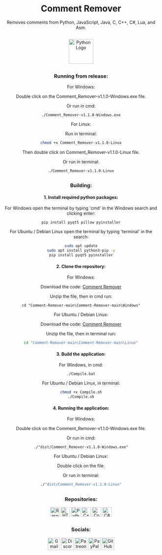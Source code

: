 <div align="center">
  <h1>Comment Remover</h1>
  <p>Removes comments from Python, JavaScript, Java, C, C++, C#, Lua, and Asm.</p>
</div>

##

<div align="center">
  <img src="https://cdn.jsdelivr.net/gh/devicons/devicon/icons/python/python-original.svg" height="80" alt="Python Logo"/>
</div>

##

<div align="center">
   <h3>Running from release:</h3>
   <p>For Windows:</p>
   <p>Double click on the Comment_Remover-v1.1.0-Windows.exe file.</p>
   <p>Or run in cmd:</p>
   
   ```batch
   ./Comment_Remover-v1.1.0-Windows.exe
   ```

   <p>For Linux:</p>
   <p>Run in terminal:</p>
   
   ```bash
   chmod +x Comment_Remover-v1.1.0-Linux
   ```

   <p>Then double click on Comment_Remover-v1.1.0-Linux file.</p>
   <p>Or run in terminal:</p>
   
   ```bash
   ./Comment_Remover-v1.1.0-Linux
   ```
</div>

##

<div align="center">
   <h3>Building:</h3>
   <h4>1. Install required python packages:</h4>
   <p>For Windows open the terminal by typing 'cmd' in the Windows search and clicking enter:</p>

   ```batch
   pip install pyqt5 pillow pyinstaller
   ```

   <p>For Ubuntu / Debian Linux open the terminal by typing 'terminal' in the search:</p>      
   
   ```bash
   sudo apt update
   sudo apt install python3-pip -y
   pip install pyqt5 pyinstaller
   ```
   
   <h4>2. Clone the repository:</h4>
   <p>For Windows:</p>
   <p>Download the code: <a href="https://github.com/Jpwaters09/Comment-Remover/archive/refs/heads/main.zip">Comment Remover</a></p>
   <p>Unzip the file, then in cmd run:</p>
   
   ```batch
   cd "Comment-Remover-main\Comment-Remover-main\Windows"
   ```

   <p>For Ubuntu / Debian Linux:</p>
   <p>Download the code: <a href="https://github.com/Jpwaters09/Comment-Remover/archive/refs/heads/main.zip">Comment Remover</a></p>
   <p>Unzip the file, then in terminal run:</p>
   
   ```bash
   cd "Comment-Remover-main\Comment-Remover-main\Linux"
   ```
   
   <h4>3. Build the application:</h4>
   <p>For Windows, in cmd:</p>
   
   ```batch
   ./Compile.bat
   ```
      
   <p>For Ubuntu / Debian Linux, in terminal:</p>
   
   ```bash
   chmod +x Compile.sh
   ./Compile.sh
   ```
   
   <h4>4. Running the application:</h4>
   <p>For Windows:</p>
   <p>Double click on the Comment_Remover-v1.1.0-Windows.exe file.</p>
   <p>Or run in cmd:</p>
   
   ```batch
   ./"dist/Comment_Remover-v1.1.0-Windows.exe"
   ```

   <p>For Ubuntu / Debian Linux:</p>
   <p>Double click on the file.</p>
   <p>Or run in terminal:</p>
   
   ```bash
   ./"dist/Comment_Remover-v1.1.0-Linux"
   ```
</div>

##

<div align="center">
  <h3>Repositories:</h3>

  <a href="https://github.com/Jpwaters09/Raspberry-Pi-Projects"><img src="https://img.shields.io/badge/Raspberry%20Pi%20Projects-Raspberry%20Pi%20Projects?logo=python&logoColor=white&labelColor=3776AB&color=grey" alt="Raspberry Pi Projects" height="30"/></a>
  <a href="https://github.com/Jpwaters09/HTML-Projects"><img src="https://img.shields.io/badge/HTML%20Projects-HTML%20Projects?logo=HTML5&logoColor=white&labelColor=E34F26&color=grey" alt="HTML Projects" height="30"/></a>
  <a href="https://github.com/Jpwaters09/Python-Projects"><img src="https://img.shields.io/badge/Python%20Projects-Python%20Projects?logo=python&logoColor=white&labelColor=3776AB&color=grey" alt="Python Projects" height="30"/></a>
  <a href="https://github.com/Jpwaters09/CPP-Projects"><img src="https://img.shields.io/badge/C++%20Projects-C++%20Projects?logo=C%2B%2B&logoColor=white&labelColor=00599C&color=grey" alt="C++ Projects" height="30"/></a>
  <a href="https://github.com/Jpwaters09/Comment-Remover"><img src="https://img.shields.io/badge/Comment%20Remover-Comment%20Remover?logo=python&logoColor=white&labelColor=3776AB&color=grey" alt="Comment Remover" height="30"/></a>
  <a href="https://github.com/Jpwaters09/CS-Projects"><img src="https://img.shields.io/badge/C%23%20Projects-C%23%20Projects?logo=c&logoColor=white&labelColor=8849d6&color=grey" alt="C# Projects" height="30"/></a>
</div>

##

<div align="center">
  <h3>Socials:</h3>
  
  <a href="mailto:jpwaters.github@gmail.com"><img margin-right="10px" src="https://img.shields.io/static/v1?message=Gmail&logo=gmail&label=&color=D14836&logoColor=white&style=flat" height="40" alt="Gmail Logo"/></a>
  <a href="https://discord.com/invite/76dFqekSXz"><img src="https://img.shields.io/static/v1?message=Discord&logo=discord&label=&color=7289DA&logoColor=white&style=flat" height="40" alt="Discord Logo"/></a>
  <a href="https://patreon.com/Jpwaters09"><img src="https://img.shields.io/static/v1?message=Patreon&logo=patreon&label=&color=F96854&logoColor=white&labelColor=&style=flat" height="40" alt="Patreon Logo"/></a>
  <a href="https://paypal.me/JacobW120"><img src="https://img.shields.io/static/v1?message=PayPal&logo=paypal&label=&color=00457C&logoColor=white&style=flat" height="40" alt="PayPal Logo"/></a>
  <a href="https://github.com/jpwaters09"><img src="https://img.shields.io/static/v1?message=GitHub&logo=github&label=&color=181717&logoColor=white&style=flat" height="40" alt="GitHub Logo"/></a>
</div>

